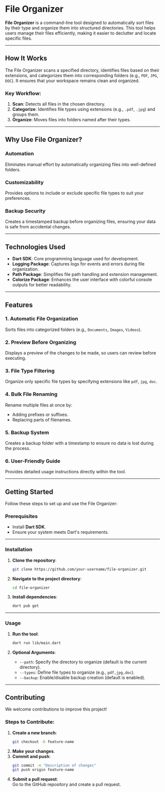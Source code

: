 
# **File Organizer**

**File Organizer** is a command-line tool designed to automatically sort files by their type and organize them into structured directories. This tool helps users manage their files efficiently, making it easier to declutter and locate specific files.

---

## **How It Works**

The File Organizer scans a specified directory, identifies files based on their extensions, and categorizes them into corresponding folders (e.g., `PDF`, `JPG`, `DOC`). It ensures that your workspace remains clean and organized.  

### **Key Workflow**:
1. **Scan**: Detects all files in the chosen directory.
2. **Categorize**: Identifies file types using extensions (e.g., `.pdf`, `.jpg`) and groups them.
3. **Organize**: Moves files into folders named after their types.

---

## **Why Use File Organizer?**

### **Automation**  
Eliminates manual effort by automatically organizing files into well-defined folders.  

### **Customizability**  
Provides options to include or exclude specific file types to suit your preferences.  

### **Backup Security**  
Creates a timestamped backup before organizing files, ensuring your data is safe from accidental changes.  

---

## **Technologies Used**

- **Dart SDK**: Core programming language used for development.
- **Logging Package**: Captures logs for events and errors during file organization.
- **Path Package**: Simplifies file path handling and extension management.
- **Colorize Package**: Enhances the user interface with colorful console outputs for better readability.

---

## **Features**

### **1. Automatic File Organization**  
Sorts files into categorized folders (e.g., `Documents`, `Images`, `Videos`).  

### **2. Preview Before Organizing**  
Displays a preview of the changes to be made, so users can review before executing.  

### **3. File Type Filtering**  
Organize only specific file types by specifying extensions like `pdf`, `jpg`, `doc`.  

### **4. Bulk File Renaming**  
Rename multiple files at once by:  
- Adding prefixes or suffixes.  
- Replacing parts of filenames.  

### **5. Backup System**  
Creates a backup folder with a timestamp to ensure no data is lost during the process.  

### **6. User-Friendly Guide**  
Provides detailed usage instructions directly within the tool.  

---

## **Getting Started**

Follow these steps to set up and use the File Organizer:

### **Prerequisites**  
- Install **Dart SDK**.  
- Ensure your system meets Dart's requirements.  

---

### **Installation**

1. **Clone the repository**:
   ```bash
   git clone https://github.com/your-username/file-organizer.git
   ```
2. **Navigate to the project directory**:
   ```bash
   cd file-organizer
   ```
3. **Install dependencies**:
   ```bash
   dart pub get
   ```

---

### **Usage**

1. **Run the tool**:
   ```bash
   dart run lib/main.dart
   ```

2. **Optional Arguments**:
   - `--path`: Specify the directory to organize (default is the current directory).  
   - `--types`: Define file types to organize (e.g., `pdf,jpg,doc`).  
   - `--backup`: Enable/disable backup creation (default is enabled).  

---

## **Contributing**

We welcome contributions to improve this project!  

### **Steps to Contribute**:
1. **Create a new branch**:
   ```bash
   git checkout -b feature-name
   ```
2. **Make your changes**.
3. **Commit and push**:
   ```bash
   git commit -m "Description of changes"
   git push origin feature-name
   ```
4. **Submit a pull request**:  
   Go to the GitHub repository and create a pull request.  
